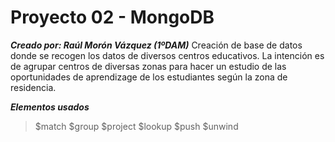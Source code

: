 # Proyecto 02 - MongoDB 
***Creado por: Raúl Morón Vázquez (1ºDAM)***
Creación de base de datos donde se recogen los datos de diversos centros educativos.
La intención es de agrupar centros de diversas zonas para hacer un estudio de las oportunidades de aprendizage de los estudiantes según la zona de residencia.

***Elementos usados***

> $match 
> $group
> $project
> $lookup
> $push
> $unwind



